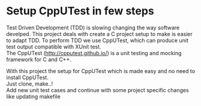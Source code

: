 # Setup CppUTest in few steps  

Test Driven Development (TDD) is slowing changing the way software develped. This project deals with create a C project setup to make is easier to adapt TDD. To perform TDD we use CppUTest, which can produce unit test output compatible with XUnit test.  
The CppUTest (http://cpputest.github.io/) is a unit testing and mocking framework for C and C++.  

With this project the setup for CppUTest which is made easy and no need to install CppUTest.  
Just clone, make..!  
Add new unit test cases and continue with some project specific changes like updating makefile  

